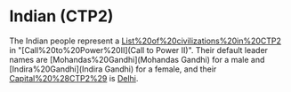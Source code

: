 # Indian (CTP2)

The Indian people represent a [List%20of%20civilizations%20in%20CTP2](civilization) in "[Call%20to%20Power%20II](Call to Power II)". Their default leader names are [Mohandas%20Gandhi](Mohandas Gandhi) for a male and [Indira%20Gandhi](Indira Gandhi) for a female, and their [Capital%20%28CTP2%29](capital) is [Delhi](Delhi).